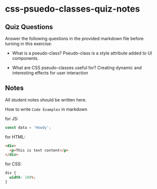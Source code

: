 # css-psuedo-classes-quiz-notes

## Quiz Questions

Answer the following questions in the provided markdown file before turning in this exercise:

- What is a pseudo-class?
  Pseudo-class is a style attribute added to UI components.

- What are CSS pseudo-classes useful for?
  Creating dynamic and interesting effects for user interaction

## Notes

All student notes should be written here.

How to write `Code Examples` in markdown

for JS:

```javascript
const data = 'Howdy';
```

for HTML:

```html
<div>
  <p>This is text content</p>
</div>
```

for CSS:

```css
div {
  width: 100%;
}
```
